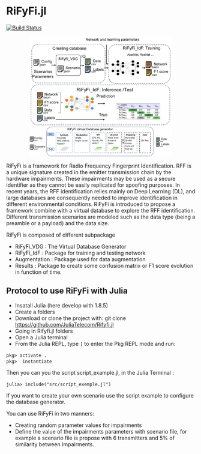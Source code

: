 # RiFyFi.jl 

[![Build Status](https://github.com/achilletIrisa/RiFyFi.jl/actions/workflows/CI.yml/badge.svg?branch=main)](https://github.com/achilletIrisa/RiFyFi.jl/actions/workflows/CI.yml?query=branch%3Amain)

<div align="center">
  <img src="docs/RiFyFi1.pdf" alt="Makie.jl" width="380">
</div>

<div align="center">
  <img src="docs/Generator.pdf" alt="Makie.jl" width="380">
</div>

RiFyFi is a framework for Radio Frequency Fingerprint Identification. RFF is a unique signature created in the emitter transmission chain by the hardware impairments. These impairments may be used as a secure identifier as they cannot be easily replicated for spoofing purposes. In recent years, the RFF identification relies mainly on Deep Learning (DL), and large databases are consequently needed to improve identification in different environmental conditions. RiFyFi is introduced to propose a framework combine with a virtual database to explore the RFF identification. Different transmission scenarios are modeled such as the data type (being a preamble or a payload) and the data size. 

RiFyFi is composed of different subpackage 
- RiFyFi_VDG : The Virtual Database Generator
- RiFyFi_IdF : Package for training and testing network
- Augmentation : Package used for data augmentation
- Results : Package to create some confusion matrix or F1 score evolution in function of time.

## Protocol to use RiFyFi with Julia 

- Insatall Julia (here develop with 1.8.5)
- Create a folders
- Download or clone the project with: git clone https://github.com/JuliaTelecom/Rifyfi.jl
- Going in Rifyfi.jl folders
- Open a Julia terminal
- From the Julia REPL, type `]` to enter the Pkg REPL mode and run:

```pkg
pkg> activate .
pkg>  instantiate
```
Then you can you the script script_example.jl, in the Julia Terminal :
```
julia> include("src/script_exemple.jl")
```

If you want to create your own scenario use the script example to configure the database generator.


You can use RiFyFi in two manners: 
-   Creating random parameter values for impairments 
-   Define the value of the impairments parameters with scenario file, for example a scenario file is propose with 6 transmitters and 5% of similarity between Impairments. 




